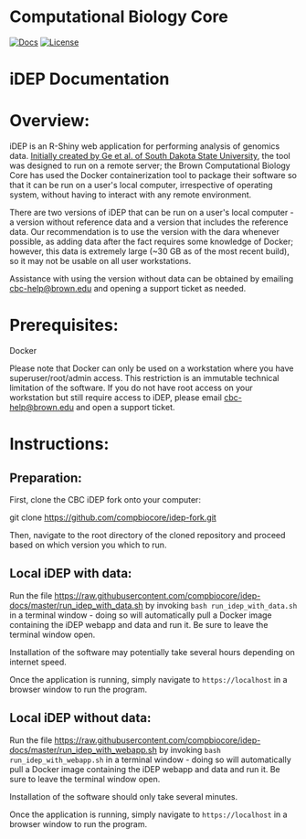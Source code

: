 # Computational Biology Core

[![Docs](https://img.shields.io/badge/docs-stable-blue.svg?style=flat-square)](https://compbiocore.github.io/idep-docs)
[![License](https://img.shields.io/github/license/compbiocore/idep-docs)](https://raw.githubusercontent.com/compbiocore/idep-docs/master/LICENSE)


# iDEP Documentation

# Overview:

iDEP is an R-Shiny web application for performing analysis of genomics data.  [Initially created by Ge et al. of South Dakota State University](https://bmcbioinformatics.biomedcentral.com/articles/10.1186/s12859-018-2486-6), the tool was designed to run on a remote server; the Brown Computational Biology Core has used the Docker containerization tool to package their software so that it can be run on a user's local computer, irrespective of operating system, without having to interact with any remote environment.

There are two versions of iDEP that can be run on a user's local computer - a version without reference data and a version that includes the reference data.  Our recommendation is to use the version with the dara whenever possible, as adding data after the fact requires some knowledge of Docker; however, this data is extremely large (~30 GB as of the most recent build), so it may not be usable on all user workstations.

Assistance with using the version without data can be obtained by emailing cbc-help@brown.edu and opening a support ticket as needed.

# Prerequisites:

Docker

Please note that Docker can only be used on a workstation where you have superuser/root/admin access.  This restriction is an immutable technical limitation of the software.  If you do not have root access on your workstation but still require access to iDEP, please email cbc-help@brown.edu and open a support ticket.

# Instructions:

Preparation:
------------

First, clone the CBC iDEP fork onto your computer:

git clone https://github.com/compbiocore/idep-fork.git

Then, navigate to the root directory of the cloned repository and proceed based on which version you which to run.

Local iDEP with data:
---------------------

Run the file https://raw.githubusercontent.com/compbiocore/idep-docs/master/run_idep_with_data.sh by invoking `bash run_idep_with_data.sh` in a terminal window - doing so will automatically pull a Docker image containing the iDEP webapp and data and run it.  Be sure to leave the terminal window open.

Installation of the software may potentially take several hours depending on internet speed.

Once the application is running, simply navigate to `https://localhost` in a browser window to run the program.

Local iDEP without data:
------------------------

Run the file https://raw.githubusercontent.com/compbiocore/idep-docs/master/run_idep_with_webapp.sh by invoking `bash run_idep_with_webapp.sh` in a terminal window - doing so will automatically pull a Docker image containing the iDEP webapp and data and run it.  Be sure to leave the terminal window open.

Installation of the software should only take several minutes.

Once the application is running, simply navigate to `https://localhost` in a browser window to run the program.

